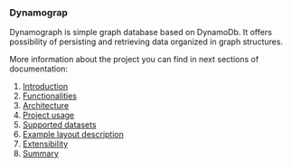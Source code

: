 ### Dynamograp

Dynamograph is simple graph database based on DynamoDb.
It offers possibility of persisting and retrieving data organized in graph structures.

More information about the project you can find in next sections of documentation:

1. [Introduction](docs/readme.md)
1. [Functionalities](docs/Functionalities.md)
1. [Architecture](docs/Architecture.md)
1. [Project usage](docs/Usage.md)
1. [Supported datasets](docs/Datasets.md)
1. [Example layout description](docs/GoTableLayout.md)
1. [Extensibility](docs/Extensibility.md)
1. [Summary](docs/Summary.md)
